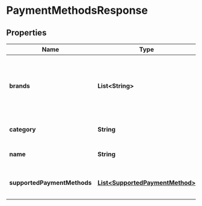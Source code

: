 
# PaymentMethodsResponse

## Properties
Name | Type | Description | Notes
------------ | ------------- | ------------- | -------------
**brands** | **List&lt;String&gt;** | Available Card Brands, is presented only for &#39;BANKCARD&#39; payment method |  [optional]
**category** | **String** | Payment method category |  [optional]
**name** | **String** | Payment method name |  [optional]
**supportedPaymentMethods** | [**List&lt;SupportedPaymentMethod&gt;**](SupportedPaymentMethod.md) | Supported by adapter Payment Methods |  [optional]



